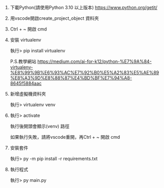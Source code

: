 1. 下載Python(請使用Python 3.10 以上版本)
   https://www.python.org/getit/

2. 用vscode開啟create_project_object 資料夾

3. Ctrl + ~ 開啟 cmd

4. 安裝 virtualenv 

   執行> pip install virtualenv
  
   P.S.教學網站 https://medium.com/ai-for-k12/python-%E7%9A%84-virtualenv-%E8%99%9B%E6%93%AC%E7%92%B0%E5%A2%83%E5%AE%89%E8%A3%9D%E8%88%87%E4%BD%BF%E7%94%A8-8645f5884aac

5. 新增虛擬機資料夾
  
   執行> virtualenv venv

6. 執行> activate
  
   執行後開頭會顯示(venv) 路徑
  
   如果執行失敗，請將vscode重開，再Ctrl + ~ 開啟 cmd

7. 安裝套件
  
   執行> py -m pip install -r requirements.txt

8. 執行程式
  
   執行> py main.py
